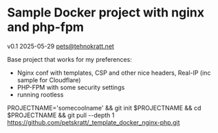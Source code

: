 # Sample Docker project with nginx and php-fpm
v0.1 2025-05-29 pets@tehnokratt.net

Base project that works for my preferences:

* Nginx conf with templates, CSP and other nice headers, Real-IP (inc sample for Cloudflare)
* PHP-FPM with some security settings
* running rootless

PROJECTNAME='somecoolname' && git init $PROJECTNAME && cd $PROJECTNAME && git pull --depth 1 https://github.com/petskratt/_template_docker_nginx-php.git
